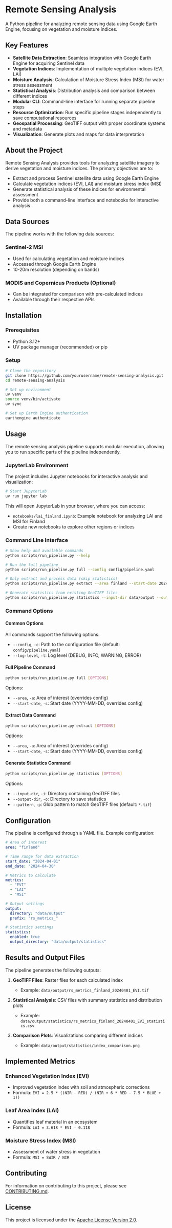# Remote Sensing Analysis

A Python pipeline for analyzing remote sensing data using Google Earth Engine, focusing on vegetation and moisture indices.

## Key Features

- **Satellite Data Extraction**: Seamless integration with Google Earth Engine for acquiring Sentinel data
- **Vegetation Indices**: Implementation of multiple vegetation indices (EVI, LAI)
- **Moisture Analysis**: Calculation of Moisture Stress Index (MSI) for water stress assessment
- **Statistical Analysis**: Distribution analysis and comparison between different indices
- **Modular CLI**: Command-line interface for running separate pipeline steps
- **Resource Optimization**: Run specific pipeline stages independently to save computational resources
- **Geospatial Processing**: GeoTIFF output with proper coordinate systems and metadata
- **Visualization**: Generate plots and maps for data interpretation

## About the Project

Remote Sensing Analysis provides tools for analyzing satellite imagery to derive vegetation and moisture indices. The primary objectives are to:

- Extract and process Sentinel satellite data using Google Earth Engine
- Calculate vegetation indices (EVI, LAI) and moisture stress index (MSI)
- Generate statistical analysis of these indices for environmental assessment
- Provide both a command-line interface and notebooks for interactive analysis

## Data Sources

The pipeline works with the following data sources:

### Sentinel-2 MSI
- Used for calculating vegetation and moisture indices
- Accessed through Google Earth Engine
- 10-20m resolution (depending on bands)

### MODIS and Copernicus Products (Optional)
- Can be integrated for comparison with pre-calculated indices
- Available through their respective APIs

## Installation

### Prerequisites

- Python 3.12+
- UV package manager (recommended) or pip

### Setup

```bash
# Clone the repository
git clone https://github.com/yourusername/remote-sensing-analysis.git
cd remote-sensing-analysis
```
```bash
# Set up environment
uv venv
source venv/bin/activate
uv sync
```

```bash
# Set up Earth Engine authentication
earthengine authenticate
```

## Usage

The remote sensing analysis pipeline supports modular execution, allowing you to run specific parts of the pipeline independently.

### JupyterLab Environment

The project includes Jupyter notebooks for interactive analysis and visualization:

```bash
# Start JupyterLab
uv run jupyter lab
```

This will open JupyterLab in your browser, where you can access:

- `notebooks/lai_finland.ipynb`: Example notebook for analyzing LAI and MSI for Finland
- Create new notebooks to explore other regions or indices

### Command Line Interface

```bash
# Show help and available commands
python scripts/run_pipeline.py --help

# Run the full pipeline
python scripts/run_pipeline.py full --config config/pipeline.yaml

# Only extract and process data (skip statistics)
python scripts/run_pipeline.py extract --area finland --start-date 2024-04-01

# Generate statistics from existing GeoTIFF files
python scripts/run_pipeline.py statistics --input-dir data/output --output-dir data/output/statistics
```

### Command Options

#### Common Options

All commands support the following options:

- `--config`, `-c`: Path to the configuration file (default: `config/pipeline.yaml`)
- `--log-level`, `-l`: Log level (DEBUG, INFO, WARNING, ERROR)

#### Full Pipeline Command

```bash
python scripts/run_pipeline.py full [OPTIONS]
```

Options:
- `--area`, `-a`: Area of interest (overrides config)
- `--start-date`, `-s`: Start date (YYYY-MM-DD, overrides config)

#### Extract Data Command

```bash
python scripts/run_pipeline.py extract [OPTIONS]
```

Options:
- `--area`, `-a`: Area of interest (overrides config)
- `--start-date`, `-s`: Start date (YYYY-MM-DD, overrides config)

#### Generate Statistics Command

```bash
python scripts/run_pipeline.py statistics [OPTIONS]
```

Options:
- `--input-dir`, `-i`: Directory containing GeoTIFF files
- `--output-dir`, `-o`: Directory to save statistics
- `--pattern`, `-p`: Glob pattern to match GeoTIFF files (default: `*.tif`)

## Configuration

The pipeline is configured through a YAML file. Example configuration:

```yaml
# Area of interest
area: "finland"

# Time range for data extraction
start_date: "2024-04-01"
end_date: "2024-04-30"

# Metrics to calculate
metrics:
  - "EVI"
  - "LAI"
  - "MSI"

# Output settings
output:
  directory: "data/output"
  prefix: "rs_metrics_"

# Statistics settings
statistics:
  enabled: true
  output_directory: "data/output/statistics"
```

## Results and Output Files

The pipeline generates the following outputs:

1. **GeoTIFF Files**: Raster files for each calculated index
   - Example: `data/output/rs_metrics_finland_20240401_EVI.tif`

2. **Statistical Analysis**: CSV files with summary statistics and distribution plots
   - Example: `data/output/statistics/rs_metrics_finland_20240401_EVI_statistics.csv`

3. **Comparison Plots**: Visualizations comparing different indices
   - Example: `data/output/statistics/index_comparison.png`

## Implemented Metrics

### Enhanced Vegetation Index (EVI)
- Improved vegetation index with soil and atmospheric corrections
- Formula: `EVI = 2.5 * ((NIR - RED) / (NIR + 6 * RED - 7.5 * BLUE + 1))`

### Leaf Area Index (LAI)
- Quantifies leaf material in an ecosystem
- Formula: `LAI = 3.618 * EVI - 0.118`

### Moisture Stress Index (MSI)
- Assessment of water stress in vegetation
- Formula: `MSI = SWIR / NIR`

## Contributing

For information on contributing to this project, please see [CONTRIBUTING.md](CONTRIBUTING.md).

## License

This project is licensed under the [Apache License Version 2.0](LICENSE).
